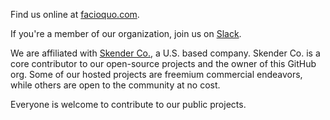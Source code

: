 Find us online at [facioquo.com](https://facioquo.com).

If you're a member of our organization, join us on [Slack](https://facioquo.slack.com).

We are affiliated with [Skender Co.](https://skenderco.com), a U.S. based company.  Skender Co. is a core contributor to our open-source projects and the owner of this GitHub org.  Some of our hosted projects are freemium commercial endeavors, while others are open to the community at no cost.

Everyone is welcome to contribute to our public projects.
